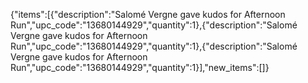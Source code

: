 {"items":[{"description":"Salomé Vergne gave kudos for Afternoon Run","upc_code":"13680144929","quantity":1},{"description":"Salomé Vergne gave kudos for Afternoon Run","upc_code":"13680144929","quantity":1},{"description":"Salomé Vergne gave kudos for Afternoon Run","upc_code":"13680144929","quantity":1}],"new_items":[]}